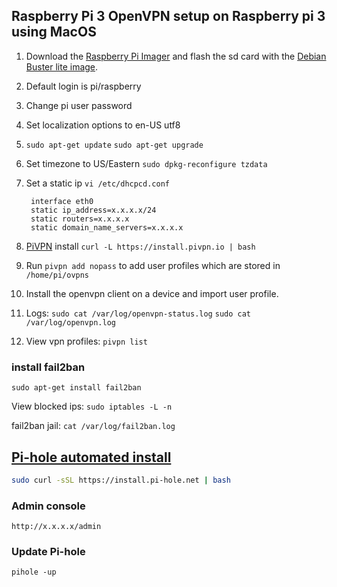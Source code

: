 ## Raspberry Pi 3 OpenVPN setup on Raspberry pi 3 using MacOS

1. Download the [Raspberry Pi Imager](https://www.raspberrypi.org/software/) and flash the sd card with the [Debian Buster lite image](https://downloads.raspberrypi.org/raspios_lite_armhf/images/raspios_lite_armhf-2021-01-12/2021-01-11-raspios-buster-armhf-lite.zip).
2. Default login is pi/raspberry
3. Change pi user password
4. Set localization options to en-US utf8
5. `sudo apt-get update`
   `sudo apt-get upgrade`
7. Set timezone to US/Eastern `sudo dpkg-reconfigure tzdata`
8. Set a static ip `vi /etc/dhcpcd.conf`
		
		interface eth0
		static ip_address=x.x.x.x/24
		static routers=x.x.x.x
		static domain_name_servers=x.x.x.x

9. [PiVPN](https://www.pivpn.io/) install `curl -L https://install.pivpn.io | bash`
10. Run `pivpn add nopass` to add user profiles which are stored in `/home/pi/ovpns`
11. Install the openvpn client on a device and import user profile.
12. Logs:
`sudo cat /var/log/openvpn-status.log`
`sudo cat /var/log/openvpn.log`

13. View vpn profiles:
`pivpn list`

### install fail2ban
`sudo apt-get install fail2ban`

View blocked ips: 
`sudo iptables -L -n`

fail2ban jail: 
`cat /var/log/fail2ban.log`

## [Pi-hole automated install](https://github.com/pi-hole/pi-hole/#one-step-automated-install)
```bash
sudo curl -sSL https://install.pi-hole.net | bash
```
### Admin console
`http://x.x.x.x/admin`

### Update Pi-hole
`pihole -up`
